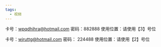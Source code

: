 ```yaml
---
tags:
  - 视频
---
```


卡号：wpqdhihra@hotmail.com 密码：882888 使用位置：请使用【3】号位  

卡号：wjruttg@hotmail.com 密码： 224488 使用位置：请使用【2】号位